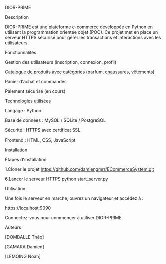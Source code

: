 DIOR-PRIME

Description

DIOR-PRIME est une plateforme e-commerce développée en Python en utilisant la programmation orientée objet (POO). Ce projet met en place un serveur HTTPS sécurisé pour gérer les transactions et interactions avec les utilisateurs.

Fonctionnalités

Gestion des utilisateurs (inscription, connexion, profil)

Catalogue de produits avec catégories (parfum, chaussures, vêtements)

Panier d'achat et commandes

Paiement sécurisé (en cours)

Technologies utilisées

Langage : Python

Base de données : MySQL / SQLite / PostgreSQL

Sécurité : HTTPS avec certificat SSL

Frontend : HTML, CSS, JavaScript

Installation

Étapes d'installation

1.Cloner le projet
https://github.com/damiengmrr/ECommerceSystem.git

6.Lancer le serveur HTTPS
python start_server.py

Utilisation

Une fois le serveur en marche, ouvrez un navigateur et accédez à :

https://localhost:9090

Connectez-vous pour commencer à utiliser DIOR-PRIME.

Auteurs

[DOMBALLE Théo]

[GAMARA Damien]

[LEMOING Noah]
